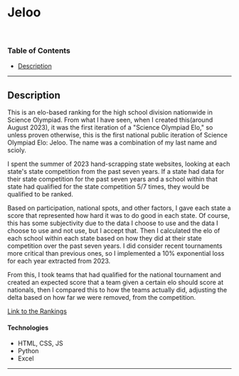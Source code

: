 # Jeloo
<div style="text-align: center;"><a></a><br /></div>

### Table of Contents

- [Description](#description)

---

## Description

This is an elo-based ranking for the high school division nationwide in Science Olympiad. From what I have seen, when I created this(around August 2023), it was the first iteration of a "Science Olympiad Elo," so unless proven otherwise, this is the first national public iteration of Science Olympiad Elo: Jeloo. The name was a combination of my last name and scioly.

I spent the summer of 2023 hand-scrapping state websites, looking at each state's state competition from the past seven years. If a state had data for their state competition for the past seven years and a school within that state had qualified for the state competition 5/7 times, they would be qualified to be ranked. 

Based on participation, national spots, and other factors, I gave each state a score that represented how hard it was to do good in each state. Of course, this has some subjectivity due to the data I choose to use and the data I choose to use and not use, but I accept that. Then I calculated the elo of each school within each state based on how they did at their state competition over the past seven years. I did consider recent tournaments more critical than previous ones, so I implemented a 10% exponential loss for each year extracted from 2023. 

From this, I took teams that had qualified for the national tournament and created an expected score that a team given a certain elo should score at nationals, then I compared this to how the teams actually did, adjusting the delta based on how far we were removed, from the competition. 

[Link to the Rankings](https://RajivJonnala.github.io/Jeloo/)

#### Technologies

- HTML, CSS, JS
- Python
- Excel

---


